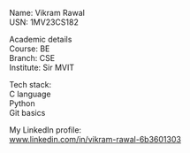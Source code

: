 Name: Vikram Rawal  
USN: 1MV23CS182

Academic details   
Course: BE  
Branch: CSE  
Institute: Sir MVIT  

Tech stack:  
C language  
Python  
Git basics  

My LinkedIn profile:  
www.linkedin.com/in/vikram-rawal-6b3601303
